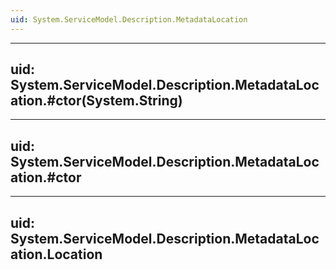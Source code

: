 ```yaml
---
uid: System.ServiceModel.Description.MetadataLocation
---
```


---
uid: System.ServiceModel.Description.MetadataLocation.#ctor(System.String)
---

---
uid: System.ServiceModel.Description.MetadataLocation.#ctor
---

---
uid: System.ServiceModel.Description.MetadataLocation.Location
---
